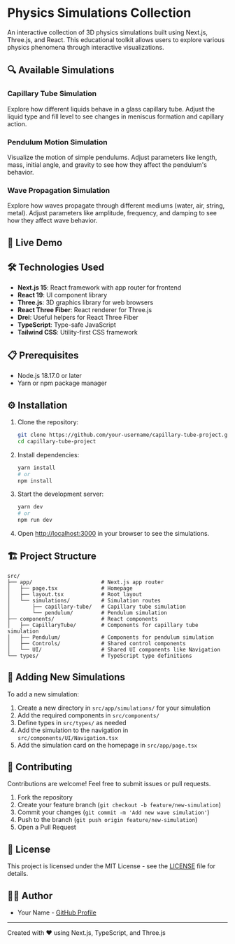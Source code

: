 # Physics Simulations Collection

An interactive collection of 3D physics simulations built using Next.js, Three.js, and React. This educational toolkit allows users to explore various physics phenomena through interactive visualizations.

## 🔍 Available Simulations

### Capillary Tube Simulation

Explore how different liquids behave in a glass capillary tube. Adjust the liquid type and fill level to see changes in meniscus formation and capillary action.

### Pendulum Motion Simulation

Visualize the motion of simple pendulums. Adjust parameters like length, mass, initial angle, and gravity to see how they affect the pendulum's behavior.

### Wave Propagation Simulation

Explore how waves propagate through different mediums (water, air, string, metal). Adjust parameters like amplitude, frequency, and damping to see how they affect wave behavior.

## 🚀 Live Demo

<!-- Update with your actual deployment URL when available -->
<!-- Visit the [live demo](https://your-deployment-url.vercel.app) to try the simulations without installation. -->

## 🛠️ Technologies Used

- **Next.js 15**: React framework with app router for frontend
- **React 19**: UI component library
- **Three.js**: 3D graphics library for web browsers
- **React Three Fiber**: React renderer for Three.js
- **Drei**: Useful helpers for React Three Fiber
- **TypeScript**: Type-safe JavaScript
- **Tailwind CSS**: Utility-first CSS framework

## 📋 Prerequisites

- Node.js 18.17.0 or later
- Yarn or npm package manager

## ⚙️ Installation

1. Clone the repository:

   ```bash
   git clone https://github.com/your-username/capillary-tube-project.git
   cd capillary-tube-project
   ```

2. Install dependencies:

   ```bash
   yarn install
   # or
   npm install
   ```

3. Start the development server:

   ```bash
   yarn dev
   # or
   npm run dev
   ```

4. Open [http://localhost:3000](http://localhost:3000) in your browser to see the simulations.

## 🏗️ Project Structure

```
src/
├── app/                      # Next.js app router
│   ├── page.tsx              # Homepage
│   ├── layout.tsx            # Root layout
│   └── simulations/          # Simulation routes
│       ├── capillary-tube/   # Capillary tube simulation
│       └── pendulum/         # Pendulum simulation
├── components/               # React components
│   ├── CapillaryTube/        # Components for capillary tube simulation
│   ├── Pendulum/             # Components for pendulum simulation
│   ├── Controls/             # Shared control components
│   └── UI/                   # Shared UI components like Navigation
└── types/                    # TypeScript type definitions
```

## 🧪 Adding New Simulations

To add a new simulation:

1. Create a new directory in `src/app/simulations/` for your simulation
2. Add the required components in `src/components/`
3. Define types in `src/types/` as needed
4. Add the simulation to the navigation in `src/components/UI/Navigation.tsx`
5. Add the simulation card on the homepage in `src/app/page.tsx`

## 🤝 Contributing

Contributions are welcome! Feel free to submit issues or pull requests.

1. Fork the repository
2. Create your feature branch (`git checkout -b feature/new-simulation`)
3. Commit your changes (`git commit -m 'Add new wave simulation'`)
4. Push to the branch (`git push origin feature/new-simulation`)
5. Open a Pull Request

## 📝 License

This project is licensed under the MIT License - see the [LICENSE](LICENSE) file for details.

## 👨‍💻 Author

<!-- Update with your actual information -->

- Your Name - [GitHub Profile](https://github.com/your-username)

---

Created with ❤️ using Next.js, TypeScript, and Three.js
